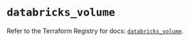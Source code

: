 # `databricks_volume`

Refer to the Terraform Registry for docs: [`databricks_volume`](https://registry.terraform.io/providers/databricks/databricks/1.39.0/docs/resources/volume).
